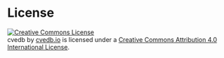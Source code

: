 # License

<a rel="license" href="http://creativecommons.org/licenses/by/4.0/"><img alt="Creative Commons License" style="border-width:0" src="https://i.creativecommons.org/l/by/4.0/88x31.png" /></a><br /><span xmlns:dct="http://purl.org/dc/terms/" property="dct:title">cvedb</span> by <a xmlns:cc="http://creativecommons.org/ns#" href="https://cvedb.io" property="cc:attributionName" rel="cc:attributionURL">cvedb.io</a> is licensed under a <a rel="license" href="http://creativecommons.org/licenses/by/4.0/">Creative Commons Attribution 4.0 International License</a>.
